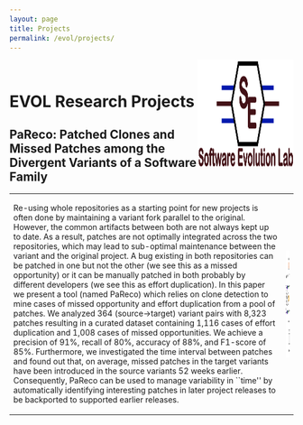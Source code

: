 ```yaml
---
layout: page
title: Projects
permalink: /evol/projects/
---
```


<a href="/images/logo.jpeg" target="_blank"><img src="images/logo.jpeg" alt="Evol Logo" style="width:170px;height:190px;" align="right"></a> <br>
# EVOL Research Projects



## PaReco: Patched Clones and Missed Patches among the Divergent Variants of a Software Family

<table>
<tr>
<td>  
	
<p align="justify" style="max-width:800px">

Re-using whole repositories as a starting point for new projects is often done by maintaining a variant fork parallel to the original.
      However, the common artifacts between both are not always kept up to date.
      As a result, patches are not optimally integrated across the two repositories, which may lead to sub-optimal maintenance between the variant and the original project.
      A bug existing in both repositories can be patched in one but not the other (we see this as a missed opportunity) or it can be manually patched in both probably by different developers (we see this as effort duplication).
      In this paper we present a tool (named  PaReco) which relies on clone detection to mine cases of missed opportunity and effort duplication from a pool of patches.
      We analyzed 364 (source->target) variant pairs with 8,323 patches resulting in a curated dataset containing 1,116 cases of effort duplication and 1,008 cases of missed opportunities.
      We achieve a precision of 91%, recall of 80%, accuracy of 88%, and F1-score of 85%.
      Furthermore, we investigated the time interval between patches and found out that, on average, missed patches in the target variants have been introduced in the source variants 52 weeks earlier.
      Consequently, PaReco can be used to manage variability in ``time'' by automatically identifying interesting patches in later project releases to be backported to supported earlier releases.</p>
</td>
	<td ><img src="images/fse_image.jpeg" alt="FSE 2022" style="width:170px;height:190px;" align="right"></td>

</tr>

</table>